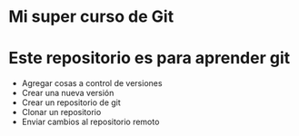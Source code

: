 # Mi super curso de Git
# Este repositorio es para aprender git

* Agregar cosas a control de versiones
* Crear una nueva versión
* Crear un repositorio de git
* Clonar un repositorio
* Enviar cambios al repositorio remoto
